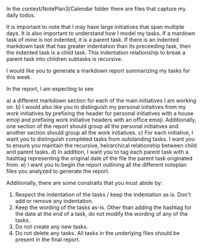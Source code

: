 
In the context/NotePlan3/Calendar folder there are files that capture my daily todos.

It is important to note that I may have large initiatives that span multiple days. 
It is also important to understand how I model my tasks. If a mardown task of mine is not indented, it is a parent task. If there is an indented markdown task that has greater indentation than its preceeding task, then the indented task is a child task. This indentation relationship to break a parent task into children subtasks is recursive.

I would like you to generate a markdown report summarizing my tasks for this week.

In the report, I am expecting to see 

a) a different markdown section for each of the main initiatives I am working on. 
b) I would also like you to distinguish my personal initaitves from my work initiatives by prefixing the header for personal initiatives with a house emoji and prefixing work initiative headers with an office emoji. Additionally, one section of the report should group all the personal initiatives and another section should group all the work initiatives.
c) For each initiative, I want you to distinguish completed tasks from outstanding tasks. I want you to ensure you maintain the recursive, heirarchical relationship between child and parent tasks. 
d) In addition, I want you to tag each parent task with a hashtag representing the original date of the file the parent task originated from. 
e) I want you to begin the report outlining all the different noteplan files you analyzed to generate the report.

Additionally, there are some constraits that you must abide by: 

1) Respect the indentation of the tasks / keep the indentation as is. Don't add or remove any indentation.
2) Keep the wording of the tasks as-is. Other than adding the hashtag for the date at the end of a task, do not modify the wording of any of the tasks.
3) Do not create any new tasks.
4) Do not delete any tasks. All tasks in the underlying files should be present in the final report.